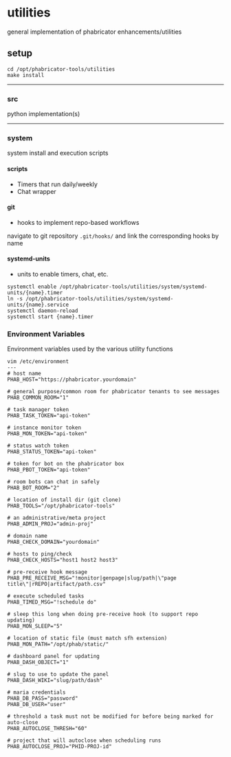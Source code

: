 utilities
===

general implementation of phabricator enhancements/utilities

## setup

```
cd /opt/phabricator-tools/utilities
make install
```

---

### src
python implementation(s)

---

### system
system install and execution scripts

#### scripts

* Timers that run daily/weekly
* Chat wrapper

#### git

* hooks to implement repo-based workflows

navigate to git repository `.git/hooks/` and link the corresponding hooks by name

#### systemd-units

* units to enable timers, chat, etc.

```
systemctl enable /opt/phabricator-tools/utilities/system/systemd-units/{name}.timer
ln -s /opt/phabricator-tools/utilities/system/systemd-units/{name}.service
systemctl daemon-reload
systemctl start {name}.timer
```


### Environment Variables

Environment variables used by the various utility functions
```
vim /etc/environment
---
# host name
PHAB_HOST="https://phabricator.yourdomain"

# general purpose/common room for phabricator tenants to see messages
PHAB_COMMON_ROOM="1"

# task manager token
PHAB_TASK_TOKEN="api-token"

# instance monitor token
PHAB_MON_TOKEN="api-token"

# status watch token
PHAB_STATUS_TOKEN="api-token"

# token for bot on the phabricator box
PHAB_PBOT_TOKEN="api-token"

# room bots can chat in safely
PHAB_BOT_ROOM="2"

# location of install dir (git clone)
PHAB_TOOLS="/opt/phabricator-tools"

# an administrative/meta project
PHAB_ADMIN_PROJ="admin-proj"

# domain name
PHAB_CHECK_DOMAIN="yourdomain"

# hosts to ping/check
PHAB_CHECK_HOSTS="host1 host2 host3"

# pre-receive hook message
PHAB_PRE_RECEIVE_MSG="!monitor|genpage|slug/path|\"page title\"|rREPO|artifact/path.csv"

# execute scheduled tasks
PHAB_TIMED_MSG="!schedule do"

# sleep this long when doing pre-receive hook (to support repo updating)
PHAB_MON_SLEEP="5"

# location of static file (must match sfh extension)
PHAB_MON_PATH="/opt/phab/static/"

# dashboard panel for updating
PHAB_DASH_OBJECT="1"

# slug to use to update the panel
PHAB_DASH_WIKI="slug/path/dash"

# maria credentials
PHAB_DB_PASS="password"
PHAB_DB_USER="user"

# threshold a task must not be modified for before being marked for auto-close
PHAB_AUTOCLOSE_THRESH="60"

# project that will autoclose when scheduling runs
PHAB_AUTOCLOSE_PROJ="PHID-PROJ-id"
```
